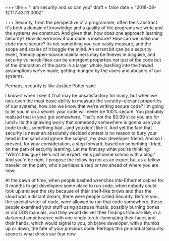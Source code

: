 
+++
title = "I am security and so can you"
draft = false
date = "2018-08-12T17:43:13.000Z"

+++
Security, from the perspective of a programmer, often feels abstract. It's both
a domain of knowledge and a quality of the programs we write and the systems we
construct. And given that, how does one approach learning  security? How do we
know if our code is insecure? How can we make our code more secure? Its not
something you can easily measure, and the scope and scales of it boggle the
mind. An errant bit can be a security event, friendly open-source maintainers
may be thieves in disguise, and security vulnerabilities can be emergent
properties not just of the code but of the interaction of the parts in a larger
whole, bashing into the flawed assumptions we've made, getting munged by the
users and abusers of our systems.

Perhaps, security is like Justice Potter said:

I know it when I see it.That may be unsatisfactory for many, but when we lack
even the most basic ability to measure the security relevant properties of our
systems, how can we know that we're writing secure code? I'm going to let you in
on a secret: your code will never be 100% secure. You probably realized that in
your gut somewhere. That's not the $0.99 slice you ate for lunch. Its the
gnawing worry that somebody somewhere is gonna use your code to do...something
bad...and you don't like it. And yet the fact that security is never an
absolutely decided contest is no reason to bury your head in the sand and ignore
the subject, my dear developer friend. And so I present, for your consideration,
a step forward, based on something I tried, on the path of security learning.
Let me first say what you're thinking: "Who's this guy? He's not an expert. He's
just some schmo with a blog." And you'd be right. I propose the following not as
an expert but as a fellow traveler on the path, who's perhaps a step or two
ahead of where you are now.

At the dawn of time, when people bashed wrenches into Ethernet cables for 3
months to get developers some place to run code, when nobody could look up and
see the sky because of their shelf-like brows and thus the cloud was a distant
dream, there were people called Security. Before you, the special writer of
code, were allowed to run that code somewhere, these people examined your stuff
using abstruse rituals, possibly burning bones or old DOS manuals, and they
would deliver their findings tribunal-like, in a darkened ampitheatere with one
single torch illuminating their faces and their hands, which would signal to
you, oh brave developer, with a thumbs up or down, the fate of your precious
code. Perhaps this primordial Security  scene is what drives our fear now
